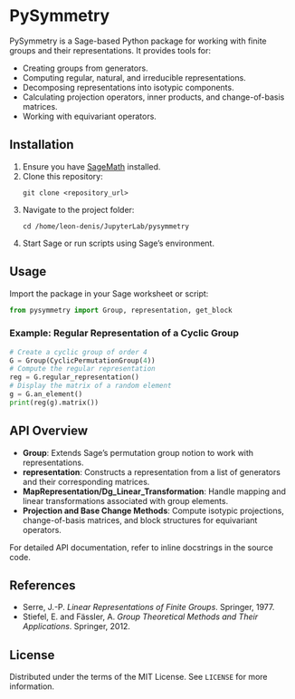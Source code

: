 # PySymmetry

PySymmetry is a Sage-based Python package for working with finite groups and their representations. It provides tools for:
- Creating groups from generators.
- Computing regular, natural, and irreducible representations.
- Decomposing representations into isotypic components.
- Calculating projection operators, inner products, and change-of-basis matrices.
- Working with equivariant operators.

## Installation

1. Ensure you have [SageMath](https://www.sagemath.org/) installed.
2. Clone this repository:
   ```
   git clone <repository_url>
   ```
3. Navigate to the project folder:
   ```
   cd /home/leon-denis/JupyterLab/pysymmetry
   ```
4. Start Sage or run scripts using Sage’s environment.

## Usage

Import the package in your Sage worksheet or script:
```python
from pysymmetry import Group, representation, get_block
```

### Example: Regular Representation of a Cyclic Group

```python
# Create a cyclic group of order 4
G = Group(CyclicPermutationGroup(4))
# Compute the regular representation
reg = G.regular_representation()
# Display the matrix of a random element
g = G.an_element()
print(reg(g).matrix())
```

## API Overview

- **Group**: Extends Sage’s permutation group notion to work with representations.
- **representation**: Constructs a representation from a list of generators and their corresponding matrices.
- **MapRepresentation/Dg_Linear_Transformation**: Handle mapping and linear transformations associated with group elements.
- **Projection and Base Change Methods**: Compute isotypic projections, change-of-basis matrices, and block structures for equivariant operators.

For detailed API documentation, refer to inline docstrings in the source code.

## References

- Serre, J.-P. *Linear Representations of Finite Groups*. Springer, 1977.
- Stiefel, E. and Fässler, A. *Group Theoretical Methods and Their Applications*. Springer, 2012.

## License

Distributed under the terms of the MIT License. See `LICENSE` for more information.



